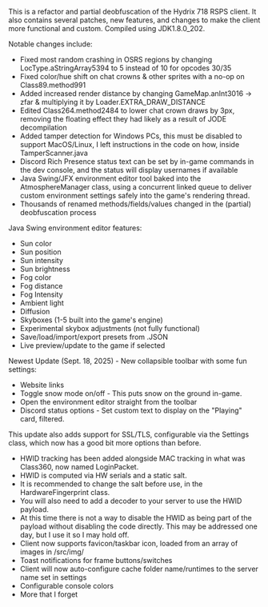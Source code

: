 This is a refactor and partial deobfuscation of the Hydrix 718 RSPS client. It also contains several patches, new features, and changes to make the client more functional and custom. Compiled using JDK1.8.0_202.

Notable changes include:
- Fixed most random crashing in OSRS regions by changing LocType.aStringArray5394 to 5 instead of 10 for opcodes 30/35
- Fixed color/hue shift on chat crowns & other sprites with a no-op on Class89.method991
- Added increased render distance by changing GameMap.anInt3016 -> zfar & multiplying it by Loader.EXTRA_DRAW_DISTANCE
- Edited Class264.method2484 to lower chat crown draws by 3px, removing the floating effect they had likely as a result of JODE decompilation
- Added tamper detection for Windows PCs, this must be disabled to support MacOS/Linux, I left instructions in the code on how, inside TamperScanner.java
- Discord Rich Presence status text can be set by in-game commands in the dev console, and the status will display usernames if available
- Java Swing/JFX environment editor tool baked into the AtmosphereManager class, using a concurrent linked queue to deliver custom environment settings safely into the game's rendering thread.
- Thousands of renamed methods/fields/values changed in the (partial) deobfuscation process

Java Swing environment editor features:
- Sun color
- Sun position
- Sun intensity
- Sun brightness
- Fog color
- Fog distance
- Fog Intensity
- Ambient light
- Diffusion
- Skyboxes (1-5 built into the game's engine)
- Experimental skybox adjustments (not fully functional)
- Save/load/import/export presets from .JSON
- Live preview/update to the game if selected

Newest Update (Sept. 18, 2025) -
New collapsible toolbar with some fun settings:
- Website links
- Toggle snow mode on/off - This puts snow on the ground in-game.
- Open the environment editor straight from the toolbar
- Discord status options - Set custom text to display on the "Playing" card, filtered.

This update also adds support for SSL/TLS, configurable via the Settings class, which now has a good bit more options than before.
- HWID tracking has been added alongside MAC tracking in what was Class360, now named LoginPacket.
- HWID is computed via HW serials and a static salt.
- It is recommended to change the salt before use, in the HardwareFingerprint class.
- You will also need to add a decoder to your server to use the HWID payload.
- At this time there is not a way to disable the HWID as being part of the payload without disabling the code directly. This may be addressed one day, but I use it so I may hold off.
- Client now supports favicon/taskbar icon, loaded from an array of images in /src/img/
- Toast notifications for frame buttons/switches
- Client will now auto-configure cache folder name/runtimes to the server name set in settings
- Configurable console colors
- More that I forget
